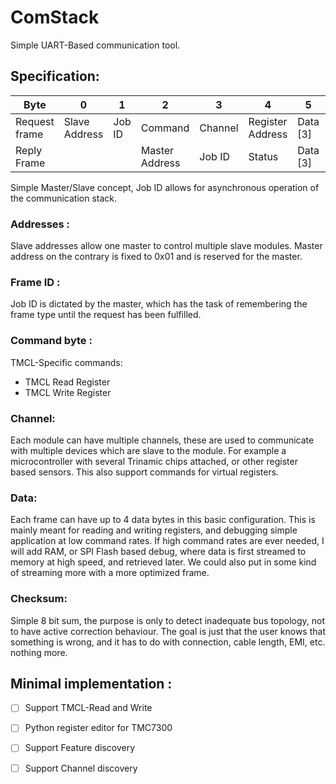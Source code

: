 # ComStack

Simple UART-Based communication tool.

## Specification:

| Byte | 0 | 1 | 2 | 3 | 4 | 5 | 6 | 7 | 8 | 9 |
|---|---|---|---|---|---|---|---|---|---|---|
| Request frame | Slave Address | Job ID | Command | Channel | Register Address | Data [3] | Data [2] | Data [1] | Data [0] | Checksum |
| Reply Frame | | | Master Address | Job ID | Status | Data [3] | Data [2] | Data [1] | Data [0] | Checksum |

Simple Master/Slave concept, Job ID allows for asynchronous operation of the communication stack.

### Addresses :

Slave addresses allow one master to control multiple slave modules. Master address on the contrary is fixed to 0x01 and is reserved for the master.

### Frame ID :

Job ID is dictated by the master, which has the task of remembering the frame type until the request has been fulfilled.

### Command byte :

TMCL-Specific commands:
 - TMCL Read Register
 - TMCL Write Register

### Channel:

Each module can have multiple channels, these are used to communicate with multiple devices which are slave to the module. For example a microcontroller with several Trinamic chips attached, or other register based sensors. This also support commands for virtual registers.

### Data:

Each frame can have up to 4 data bytes in this basic configuration. This is mainly meant for reading and writing registers, and debugging simple application at low command rates.
If high command rates are ever needed, I will add RAM, or SPI Flash based debug, where data is first streamed to memory at high speed, and retrieved later. We could also put in some kind of streaming more with a more optimized frame.

### Checksum:

Simple 8 bit sum, the purpose is only to detect inadequate bus topology, not to have active correction behaviour. The goal is just that the user knows that something is wrong, and it has to do with connection, cable length, EMI, etc. nothing more.

## Minimal implementation :

- [ ] Support TMCL-Read and Write
- [ ] Python register editor for TMC7300
- [ ] Support Feature discovery
- [ ] Support Channel discovery

